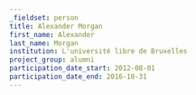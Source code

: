 ```yaml
---
_fieldset: person
title: Alexander Morgan
first_name: Alexander
last_name: Morgan
institution: L'université libre de Bruxelles
project_group: alumni
participation_date_start: 2012-08-01
participation_date_end: 2016-10-31
---
```


